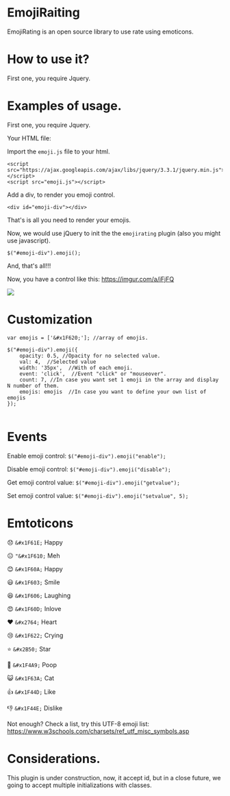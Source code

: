 # EmojiRaiting
EmojiRating is an open source library to use rate using emoticons.

# How to use it?
First one, you require Jquery.

# Examples of usage.
First one, you require Jquery.

Your HTML file:

Import the `emoji.js` file to your html.

```
<script src="https://ajax.googleapis.com/ajax/libs/jquery/3.3.1/jquery.min.js"></script>
<script src="emoji.js"></script>
```

Add a div, to render you emoji control.

`<div id="emoji-div"></div>`

That's is all you need to render your emojis.

Now, we would use jQuery to init the the `emojirating` plugin (also you might use javascript).

`
$("#emoji-div").emoji();
`

And, that's all!!!

Now, you have a control like this:
https://imgur.com/a/iFjFQ

<img src="http://i.imgur.com/khAYcYh.png" />

# Customization

```
var emojis = ['&#x1F620;']; //array of emojis.

$("#emoji-div").emoji({
    opacity: 0.5, //Opacity for no selected value.
    val: 4,  //Selected value
    width: '35px',  //With of each emoji.
    event: 'click',  //Event "click" or "mouseover".
    count: 7, //In case you want set 1 emoji in the array and display N number of them.
    emojis: emojis  //In case you want to define your own list of emojis
});
                        
```

# Events

Enable emoji control: `$("#emoji-div").emoji("enable");`

Disable emoji control: `$("#emoji-div").emoji("disable");`

Get emoji control value: `$("#emoji-div").emoji("getvalue");`

Set emoji control value: `$("#emoji-div").emoji("setvalue", 5);`

# Emtoticons

&#x1F61E; `&#x1F61E;` Happy

&#x1F610; `"&#x1F610;` Meh

&#x1F60A; `&#x1F60A;` Happy

&#x1F603; `&#x1F603;` Smile

&#x1F606; `&#x1F606;` Laughing

&#x1F60D; `&#x1F60D;` Inlove

&#x2764; `&#x2764;` Heart

&#x1F622; `&#x1F622;` Crying

&#x2B50; `&#x2B50;` Star

&#x1F4A9; `&#x1F4A9;` Poop

&#x1F63A; `&#x1F63A;` Cat

&#x1F44D; `&#x1F44D;` Like

&#x1F44E; `&#x1F44E;` Dislike

Not enough?
Check a list, try this UTF-8 emoji list:
https://www.w3schools.com/charsets/ref_utf_misc_symbols.asp

# Considerations.
This plugin is under construction, now, it accept id, but in a close future, we going to accept multiple initializations with classes.

